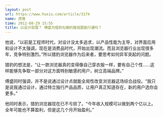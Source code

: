 ```yaml
---
layout: post
url: https://www.huxiu.com/article/3174
name: 虎嗅
time: 2012-08-29 15:55
title: 以设计突围？ 傅盛为猎豹勾画的路径图能行通吗？
---
```

他说，“以前是工程师时代，对设计没太多追求，以产品性能为主导，对界面应用和设计不太强调，现在是消费品时代，开始出现潮流。而且浏览器行业出现很多年，竞争特别激烈。”所以猎豹浏览器作为后来者，要思考如何异军突起的问题。

猎豹的想法是，“让一款浏览器真的变得像自己穿衣服一样，要有自己个性……这样能够先争取一部分对这方面特别敏感的用户，树立高端品牌。”

傅盛同时强调，并不是说通过设计点就能全局性改变浏览器这场综合战役。“我只是说我通过设计，通过特立独行产品品质，让用户真正知道存在，新的用户选你会更多。”

他同时表示，猎豹浏览器现在已不亏损了。“今年收入规模可以做到两个亿以上。全年可能也不算盈利，但是这几个月开始盈利。”

